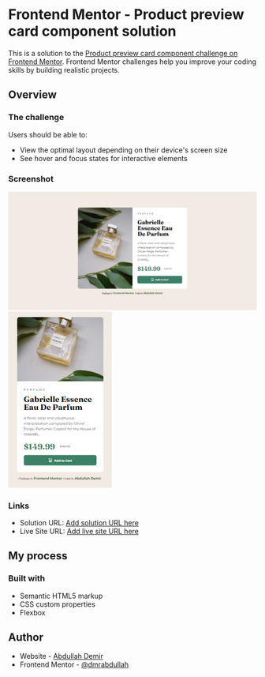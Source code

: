 # Frontend Mentor - Product preview card component solution

This is a solution to the [Product preview card component challenge on Frontend Mentor](https://www.frontendmentor.io/challenges/product-preview-card-component-GO7UmttRfa). Frontend Mentor challenges help you improve your coding skills by building realistic projects.

## Overview

### The challenge

Users should be able to:

-   View the optimal layout depending on their device's screen size
-   See hover and focus states for interactive elements

### Screenshot

![](screenshot1-desktop.png)
![](screenshot2-mobile.png)

### Links

-   Solution URL: [Add solution URL here]([https://your-solution-url.com](https://github.com/dmrabdullah/Main))
-   Live Site URL: [Add live site URL here]([https://your-live-site-url.com](https://main-black-beta.vercel.app))

## My process

### Built with

-   Semantic HTML5 markup
-   CSS custom properties
-   Flexbox

## Author

-   Website - [Abdullah Demir]([https://www.your-site.com](https://main-black-beta.vercel.app))
-   Frontend Mentor - [@dmrabdullah](https://www.frontendmentor.io/profile/dmrabdullah)
